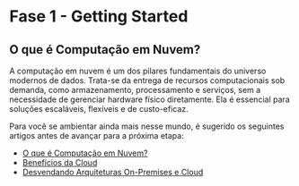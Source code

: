 # Fase 1 - Getting Started

## O que é Computação em Nuvem?

A computação em nuvem é um dos pilares fundamentais do universo modernos de dados. Trata-se da entrega de recursos computacionais sob demanda, como armazenamento, processamento e serviços, sem a necessidade de gerenciar hardware físico diretamente. Ela é essencial para soluções escaláveis, flexíveis e de custo-eficaz.

Para você se ambientar ainda mais nesse mundo, é sugerido os seguintes artigos antes de avançar para a próxima etapa:

   - [O que é Computação em Nuvem?](https://aws.amazon.com/pt/what-is-cloud-computing/)
   - [Benefícios da Cloud](https://medium.com/realizeit/benef%C3%ADcios-da-cloud-computing-ee45dcc0f807)
   - [Desvendando Arquiteturas On-Premises e Cloud](https://medium.com/@theluamaia/desvendando-arquiteturas-on-premises-e-cloud-4253cc57c2b3)
